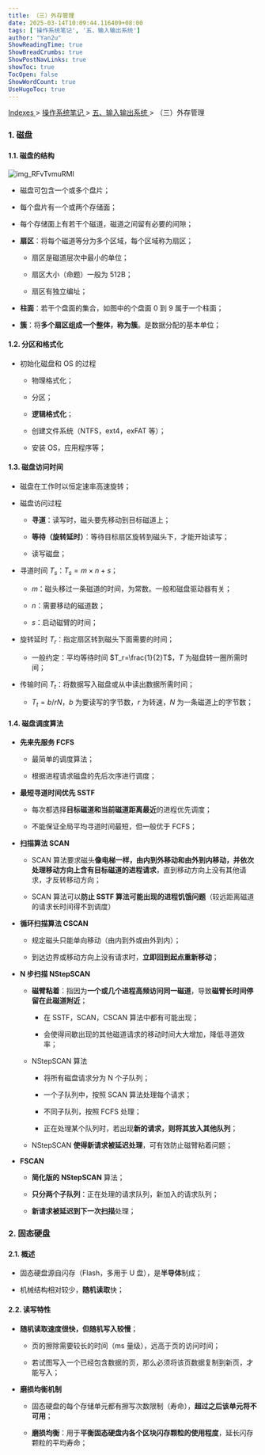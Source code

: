 ```yaml
---
title: （三）外存管理
date: 2025-03-14T10:09:44.116409+08:00
tags: ['操作系统笔记', '五、输入输出系统']
author: "Yan2u"
ShowReadingTime: true
ShowBreadCrumbs: true
ShowPostNavLinks: true
showToc: true
TocOpen: false
ShowWordCount: true
UseHugoToc: true
---
```


<a href="/notes408/chapters_index"> Indexes </a> > <a href="/notes408/indexes/操作系统笔记_index"> 操作系统笔记 </a> > <a href="/notes408/indexes/操作系统笔记/五输入输出系统_index"> 五、输入输出系统 </a> > （三）外存管理

### 1. 磁盘

#### 1.1. 磁盘的结构

![img_RFvTvmuRMI](https://cloudflare-imgbed-ajc.pages.dev/file/1741871532882_RFvTvmuRMI.png)

- 磁盘可包含一个或多个盘片；

- 每个盘片有一个或两个存储面；

- 每个存储面上有若干个磁道，磁道之间留有必要的间隙；

- **扇区**：将每个磁道等分为多个区域，每个区域称为扇区；

	- 扇区是磁道层次中最小的单位；

	- 扇区大小（命题）一般为 512B；

	- 扇区有独立编址；

- **柱面**：若干个盘面的集合，如图中的个盘面 0 到 9 属于一个柱面；

- **簇**：将**多个扇区组成一个整体，称为簇**。是数据分配的基本单位；

#### 1.2. 分区和格式化

- 初始化磁盘和 OS 的过程

	- 物理格式化；

	- 分区；

	- **逻辑格式化**；

	- 创建文件系统（NTFS，ext4，exFAT 等）；

	- 安装 OS，应用程序等；

#### 1.3. 磁盘访问时间

- 磁盘在工作时以恒定速率高速旋转；

- 磁盘访问过程

	- **寻道**：读写时，磁头要先移动到目标磁道上；

	- **等待（旋转延时）**：等待目标扇区旋转到磁头下，才能开始读写；

	- 读写磁盘；

- 寻道时间 $T_s$：$T_s=m\times n +s$；

	- $m$：磁头移过一条磁道的时间，为常数。一般和磁盘驱动器有关；

	- $n$：需要移动的磁道数；

	- $s$：启动磁臂的时间；

- 旋转延时 $T_r$：指定扇区转到磁头下面需要的时间；

	- 一般约定：平均等待时间 $T_r=\frac{1}{2}T$，$T$ 为磁盘转一圈所需时间；

- 传输时间 $T_t$：将数据写入磁盘或从中读出数据所需时间；

	- $T_t=b/rN$，$b$ 为要读写的字节数，$r$ 为转速，$N$ 为一条磁道上的字节数；

#### 1.4. 磁盘调度算法

- **先来先服务 FCFS**

	- 最简单的调度算法；

	- 根据进程请求磁盘的先后次序进行调度；

- **最短寻道时间优先 SSTF**

	- 每次都选择**目标磁道和当前磁道距离最近**的进程优先调度；

	- 不能保证全局平均寻道时间最短，但一般优于 FCFS；

- **扫描算法 SCAN**

	- SCAN 算法要求磁头**像电梯一样，由内到外移动和由外到内移动，并依次处理移动方向上含有目标磁道的进程请求**，直到移动方向上没有其他请求，才反转移动方向；

	- SCAN 算法可以**防止 SSTF 算法可能出现的进程饥饿问题**（较远距离磁道的请求长时间得不到调度）

- **循环扫描算法 CSCAN**

	- 规定磁头只能单向移动（由内到外或由外到内）；

	- 到达边界或移动方向上没有请求时，**立即回到起点重新移动**；

- **N 步扫描 NStepSCAN**

	- **磁臂粘着**：指因为**一个或几个进程高频访问同一磁道**，导致**磁臂长时间停留在此磁道附近**；

		- 在 SSTF，SCAN，CSCAN 算法中都有可能出现；

		- 会使得间歇出现的其他磁道请求的移动时间大大增加，降低寻道效率；

	- NStepSCAN 算法

		- 将所有磁盘请求分为 N 个子队列；

		- 一个子队列中，按照 SCAN 算法处理每个请求；

		- 不同子队列，按照 FCFS 处理；

		- 正在处理某个队列时，若出现**新的请求，则将其放入其他队列**；

	- NStepSCAN **使得新请求被延迟处理**，可有效防止磁臂粘着问题；

- **FSCAN**

	- **简化版的 NStepSCAN** 算法；

	- **只分两个子队列**：正在处理的请求队列，新加入的请求队列；

	- **新请求被延迟到下一次扫描**处理；

### 2. 固态硬盘

#### 2.1. 概述

- 固态硬盘源自闪存（Flash，多用于 U 盘），是**半导体**制成；

- 机械结构相对较少，**随机读取**快；

#### 2.2. 读写特性

- **随机读取速度很快，但随机写入较慢**；

	- 页的擦除需要较长的时间（ms 量级），远高于页的访问时间；

	- 若试图写入一个已经包含数据的页，那么必须将该页数据复制到新页，才能写入；

- **磨损均衡机制**

	- 固态硬盘的每个存储单元都有擦写次数限制（寿命），**超过之后该单元将不可用**；

	- **磨损均衡**：用于**平衡固态硬盘内各个区块闪存颗粒的使用程度**，延长闪存颗粒的平均寿命；

